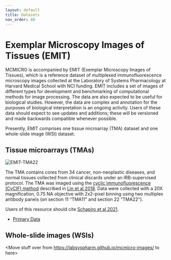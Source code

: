 ```yaml
---
layout: default
title: Datasets
nav_order: 40
---
```


# Exemplar Microscopy Images of Tissues (EMIT)

MCMICRO is accompanied by EMIT (Exemplar Microscopy Images of Tissues), which is a reference dataset of multiplexed immunofluorescence microscopy images collected at the Laboratory of Systems Pharmacology at Harvard Medical School with NCI funding. EMIT includes a set of images of different types for development and benchmarking of computational methods for image processing. The data are also expected to be useful for biological studies. However, the data are complex and annotation for the purposes of biological interpretation is an ongoing activity. Users of these data should expect to see updates and additions; these will be versioned and made backwards compatible whenever possible.

Presently, EMIT comprises one tissue microarray (TMA) dataset and one whole-slide image (WSI) dataset.

## Tissue microarrays (TMAs)

<img src="{{ site.baseurl }}/images/EMIT_TMA22.png" alt="EMIT-TMA22">

The TMA contains cores from 34 cancer, non-neoplastic diseases, and normal tissues collected from clinical discards under an IRB-supervised protocol. The TMA was imaged using the [cyclic immunofluorescence (CyCIF) method](https://www.cycif.org/) described in [Lin et al 2018](https://elifesciences.org/articles/31657). Data were collected with a 20X magnification, 0.75 NA objective with 2x2-pixel binning using two multiplex antibody panels (on section 11 “TMA11” and section 22 “TMA22").

Users of this resource should cite [Schapiro et al 2021](https://www.biorxiv.org/content/10.1101/2021.03.15.435473v1).

* [Primary Data](https://www.synapse.org/#!Synapse:syn22345748/wiki/609239)

## Whole-slide images (WSIs)

<Move stuff over from https://labsyspharm.github.io/mcmicro-images/ to here>

